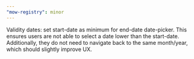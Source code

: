 ```yaml
---
"mow-registry": minor
---
```


Validity dates: set start-date as minimum for end-date date-picker.
This ensures users are not able to select a date lower than the start-date.
Additionally, they do not need to navigate back to the same month/year, which should slightly improve UX.
